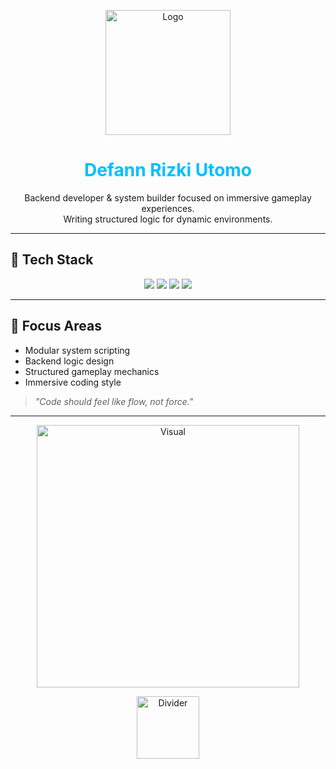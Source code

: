 <p align="center">
  <img src="https://cdn.discordapp.com/attachments/1368301871290384515/1380867175019053057/ChatGPT_Image_6_Jun_2025_14.31.07-removebg-preview.png" width="200" alt="Logo"/>
</p>

<h1 align="center" style="color:#00BFFF;">Defann Rizki Utomo</h1>

<p align="center">
  Backend developer & system builder focused on immersive gameplay experiences.<br>
  Writing structured logic for dynamic environments.
</p>

---

## 🧠 Tech Stack

<p align="center">
  <img src="https://img.shields.io/badge/PAWN-ED7014?style=for-the-badge&logo=codeforces&logoColor=white"/>
  <img src="https://img.shields.io/badge/C++-00599C?style=for-the-badge&logo=c%2B%2B&logoColor=white"/>
  <img src="https://img.shields.io/badge/JavaScript-F7DF1E?style=for-the-badge&logo=javascript&logoColor=black"/>
  <img src="https://img.shields.io/badge/Python-3776AB?style=for-the-badge&logo=python&logoColor=white"/>
</p>

---

## 🧩 Focus Areas

- Modular system scripting  
- Backend logic design  
- Structured gameplay mechanics  
- Immersive coding style

> _"Code should feel like flow, not force."_

---

<p align="center">
  <img src="https://i.imgur.com/AZpQ4ve.png" width="420" alt="Visual"/>
</p>

<p align="center">
  <img src="https://i.imgur.com/rPcm1cb.png" width="100" alt="Divider"/>
</p>
